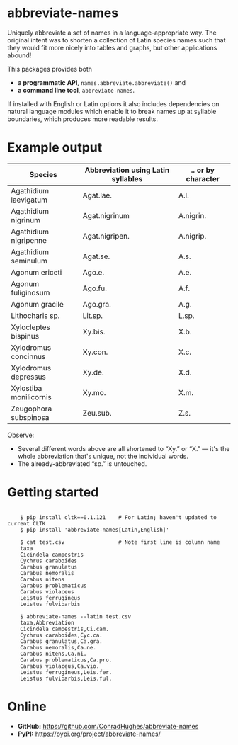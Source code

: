 # abbreviate-names

Uniquely abbreviate a set of names in a language-appropriate way.
The original intent was to shorten a collection of Latin species names
such that they would fit more nicely into tables and graphs, but other
applications abound!

This packages provides both

* **a programmatic API**, `names.abbreviate.abbreviate()` and
* **a command line tool**, `abbreviate-names`.

If installed with English or Latin options it also includes dependencies
on natural language modules which enable it to break names up at
syllable boundaries, which produces more readable results.

# Example output

Species | Abbreviation using Latin syllables | .. or by character
------------ | ------------ | --
Agathidium laevigatum | Agat.lae. | A.l.
Agathidium nigrinum | Agat.nigrinum | A.nigrin.
Agathidium nigripenne | Agat.nigripen. | A.nigrip.
Agathidium seminulum | Agat.se. | A.s.
Agonum ericeti | Ago.e. | A.e.
Agonum fuliginosum | Ago.fu. | A.f.
Agonum gracile | Ago.gra. | A.g.
Lithocharis sp. | Lit.sp. | L.sp.
Xylocleptes bispinus | Xy.bis. | X.b.
Xylodromus concinnus | Xy.con. | X.c.
Xylodromus depressus | Xy.de. | X.d.
Xylostiba monilicornis | Xy.mo. | X.m.
Zeugophora subspinosa | Zeu.sub. | Z.s.

Observe:

* Several different words above are all shortened to “Xy.” or “X.” —
it's the whole abbreviation that's unique, not the individual words.
* The already-abbreviated “sp.” is untouched.

# Getting started

```shell

    $ pip install cltk==0.1.121    # For Latin; haven't updated to current CLTK
    $ pip install 'abbreviate-names[Latin,English]'

    $ cat test.csv                 # Note first line is column name
    taxa
    Cicindela campestris
    Cychrus caraboides
    Carabus granulatus
    Carabus nemoralis
    Carabus nitens
    Carabus problematicus
    Carabus violaceus
    Leistus ferrugineus
    Leistus fulvibarbis

    $ abbreviate-names --latin test.csv
    taxa,Abbreviation
    Cicindela campestris,Ci.cam.
    Cychrus caraboides,Cyc.ca.
    Carabus granulatus,Ca.gra.
    Carabus nemoralis,Ca.ne.
    Carabus nitens,Ca.ni.
    Carabus problematicus,Ca.pro.
    Carabus violaceus,Ca.vio.
    Leistus ferrugineus,Leis.fer.
    Leistus fulvibarbis,Leis.ful.

```

# Online

* **GitHub:** https://github.com/ConradHughes/abbreviate-names
* **PyPI:** https://pypi.org/project/abbreviate-names/
